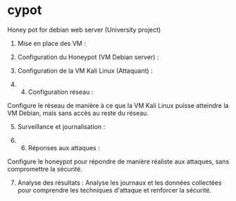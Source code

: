 # cypot
Honey pot for debian web server (University project)


1. Mise en place des VM :

2. Configuration du Honeypot (VM Debian server) :

3. Configuration de la VM Kali Linux (Attaquant) :

4. 4. Configuration réseau :

Configure le réseau de manière à ce que la VM Kali Linux puisse atteindre la VM Debian, mais sans accès au reste du réseau.

5. Surveillance et journalisation :

6. 6. Réponses aux attaques :

Configure le honeypot pour répondre de manière réaliste aux attaques, sans compromettre la sécurité.


7. Analyse des résultats :
Analyse les journaux et les données collectées pour comprendre les techniques d'attaque et renforcer la sécurité.
